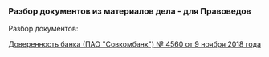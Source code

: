 ### Разбор документов из материалов дела - для Правоведов

Разбор документов:

[Доверенность банка (ПАО "Совкомбанк") № 4560 от 9 ноября 2018 года](https://bit.ly/3Fi66Ea)

<!-- 
- [Ссылка внутри сайта](./prav-rus-doc-doverennost-bank-sovcombank-rus-dov-lic1-20181109n04560/) *(возможно откроется в сплющенном виде)*
- [Ссылка отдельная](https://bit.ly/3Fi66Ea)
-->


